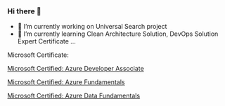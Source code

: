 ### Hi there 👋

- 🔭 I’m currently working on Universal Search project
- 🌱 I’m currently learning Clean Architecture Solution, DevOps Solution Expert Certificate ...

Microsoft Certificate:

[Microsoft Certified: Azure Developer Associate](https://www.credly.com/badges/0235ff41-da31-456b-9942-4ba54f937558/public_url)

[Microsoft Certified: Azure Fundamentals](https://www.credly.com/badges/fb5ecb1d-6f53-4804-91a0-c8981ca8ef0e/public_url)

[Microsoft Certified: Azure Data Fundamentals](https://www.credly.com/badges/fa021ea9-61a7-4849-a5ec-ae0005cea5aa/public_url)

<!--
**willchenxa/willchenxa** is a ✨ _special_ ✨ repository because its `README.md` (this file) appears on your GitHub profile.

Here are some ideas to get you started:


- 👯 I’m looking to collaborate on ...
- 🤔 I’m looking for help with ...
- 💬 Ask me about ...
- 📫 How to reach me: ...
- 😄 Pronouns: ...
- ⚡ Fun fact: ...
-->
